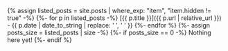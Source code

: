 ---
---

{% assign listed_posts = site.posts | where_exp: "item", "item.hidden != true" -%}
{%- for p in listed_posts -%}
[{{ p.title }}]({{ p.url | relative_url }}) -&nbsp;{{ p.date | date_to_string | replace: ' ', '&nbsp;' }}
{%- endfor %}
{%- assign posts_size = listed_posts | size -%}
{%- if posts_size == 0 -%}
Nothing here yet!
{%- endif %}
